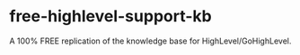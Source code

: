 # free-highlevel-support-kb
A 100% FREE replication of the knowledge base for HighLevel/GoHighLevel.
